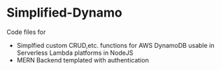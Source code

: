 # Simplified-Dynamo
Code files for 
* Simplfied custom CRUD,etc. functions for AWS DynamoDB usable in Serverless Lambda platforms in NodeJS
* MERN Backend templated with authentication
